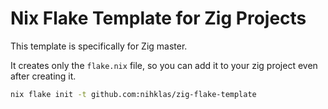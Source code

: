 # Nix Flake Template for Zig Projects

This template is specifically for Zig master.

It creates only the `flake.nix` file, so you can add it to your zig project even after creating it.

```bash
nix flake init -t github.com:nihklas/zig-flake-template
```
